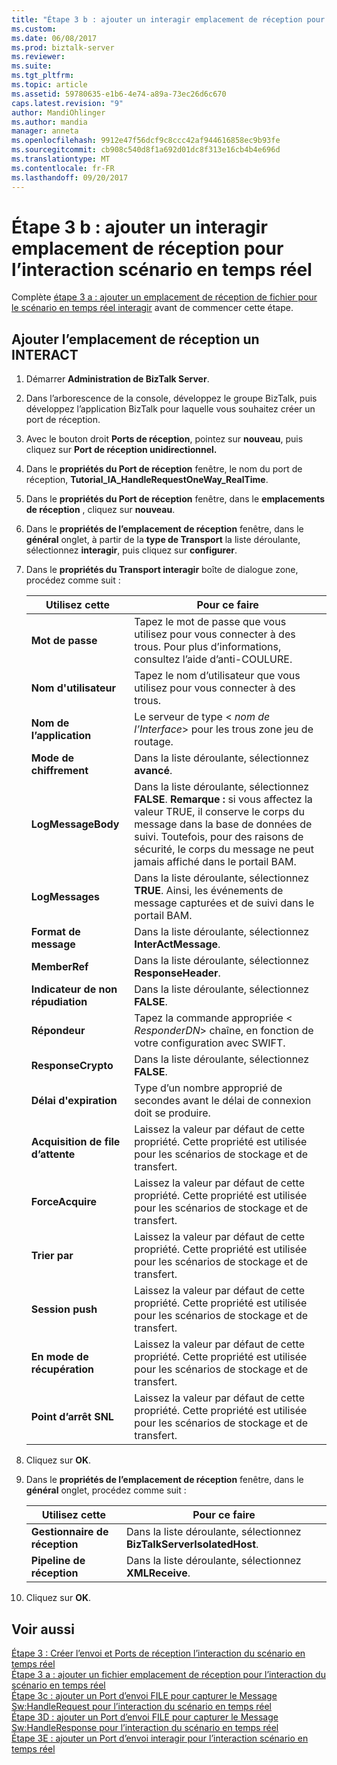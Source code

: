 ```yaml
---
title: "Étape 3 b : ajouter un interagir emplacement de réception pour le scénario en temps réel d’interagir | Documents Microsoft"
ms.custom: 
ms.date: 06/08/2017
ms.prod: biztalk-server
ms.reviewer: 
ms.suite: 
ms.tgt_pltfrm: 
ms.topic: article
ms.assetid: 59780635-e1b6-4e74-a89a-73ec26d6c670
caps.latest.revision: "9"
author: MandiOhlinger
ms.author: mandia
manager: anneta
ms.openlocfilehash: 9912e47f56dcf9c8ccc42af944616858ec9b93fe
ms.sourcegitcommit: cb908c540d8f1a692d01dc8f313e16cb4b4e696d
ms.translationtype: MT
ms.contentlocale: fr-FR
ms.lasthandoff: 09/20/2017
---
```

# <a name="step-3b-add-an-interact-receive-location-for-the-interact-real-time-scenario"></a>Étape 3 b : ajouter un interagir emplacement de réception pour l’interaction scénario en temps réel
Complète [étape 3 a : ajouter un emplacement de réception de fichier pour le scénario en temps réel interagir](../../adapters-and-accelerators/fileact-interact/step-3a-add-a-file-receive-location-for-the-interact-real-time-scenario.md) avant de commencer cette étape.
  
## <a name="add-an-interact-receive-location"></a>Ajouter l’emplacement de réception un INTERACT  
  
1.  Démarrer **Administration de BizTalk Server**.  
  
2.  Dans l’arborescence de la console, développez le groupe BizTalk, puis développez l’application BizTalk pour laquelle vous souhaitez créer un port de réception.  
  
3.  Avec le bouton droit **Ports de réception**, pointez sur **nouveau**, puis cliquez sur **Port de réception unidirectionnel.**  
  
4.  Dans le **propriétés du Port de réception** fenêtre, le nom du port de réception, **Tutorial_IA_HandleRequestOneWay_RealTime**.  
  
5.  Dans le **propriétés du Port de réception** fenêtre, dans le **emplacements de réception** , cliquez sur **nouveau**.  
  
6.  Dans le **propriétés de l’emplacement de réception** fenêtre, dans le **général** onglet, à partir de la **type de Transport** la liste déroulante, sélectionnez **interagir**, puis cliquez sur **configurer**.  
  
7.  Dans le **propriétés du Transport interagir** boîte de dialogue zone, procédez comme suit :  
  
    |**Utilisez cette**|**Pour ce faire**|  
    |------------------|--------------------|  
    |**Mot de passe**|Tapez le mot de passe que vous utilisez pour vous connecter à des trous. Pour plus d’informations, consultez l’aide d’anti-COULURE.|  
    |**Nom d'utilisateur**|Tapez le nom d’utilisateur que vous utilisez pour vous connecter à des trous.|  
    |**Nom de l’application**|Le serveur de type \< *nom de l’Interface*> pour les trous zone jeu de routage.|  
    |**Mode de chiffrement**|Dans la liste déroulante, sélectionnez **avancé**.|  
    |**LogMessageBody**|Dans la liste déroulante, sélectionnez **FALSE**. **Remarque :** si vous affectez la valeur TRUE, il conserve le corps du message dans la base de données de suivi. Toutefois, pour des raisons de sécurité, le corps du message ne peut jamais affiché dans le portail BAM.|  
    |**LogMessages**|Dans la liste déroulante, sélectionnez **TRUE**. Ainsi, les événements de message capturées et de suivi dans le portail BAM.|  
    |**Format de message**|Dans la liste déroulante, sélectionnez **InterActMessage**.|  
    |**MemberRef**|Dans la liste déroulante, sélectionnez **ResponseHeader**.|  
    |**Indicateur de non répudiation**|Dans la liste déroulante, sélectionnez **FALSE**.|  
    |**Répondeur**|Tapez la commande appropriée \< *ResponderDN*> chaîne, en fonction de votre configuration avec SWIFT.|  
    |**ResponseCrypto**|Dans la liste déroulante, sélectionnez **FALSE**.|  
    |**Délai d'expiration**|Type d’un nombre approprié de secondes avant le délai de connexion doit se produire.|  
    |**Acquisition de file d’attente**|Laissez la valeur par défaut de cette propriété. Cette propriété est utilisée pour les scénarios de stockage et de transfert.|  
    |**ForceAcquire**|Laissez la valeur par défaut de cette propriété. Cette propriété est utilisée pour les scénarios de stockage et de transfert.|  
    |**Trier par**|Laissez la valeur par défaut de cette propriété. Cette propriété est utilisée pour les scénarios de stockage et de transfert.|  
    |**Session push**|Laissez la valeur par défaut de cette propriété. Cette propriété est utilisée pour les scénarios de stockage et de transfert.|  
    |**En mode de récupération**|Laissez la valeur par défaut de cette propriété. Cette propriété est utilisée pour les scénarios de stockage et de transfert.|  
    |**Point d’arrêt SNL**|Laissez la valeur par défaut de cette propriété. Cette propriété est utilisée pour les scénarios de stockage et de transfert.|  
  
8.  Cliquez sur **OK**.  
  
9. Dans le **propriétés de l’emplacement de réception** fenêtre, dans le **général** onglet, procédez comme suit :  
  
    |**Utilisez cette**|**Pour ce faire**|  
    |------------------|--------------------|  
    |**Gestionnaire de réception**|Dans la liste déroulante, sélectionnez **BizTalkServerIsolatedHost**.|  
    |**Pipeline de réception**|Dans la liste déroulante, sélectionnez **XMLReceive**.|  
  
10. Cliquez sur **OK**.  
  
## <a name="see-also"></a>Voir aussi  
 [Étape 3 : Créer l’envoi et Ports de réception l’interaction du scénario en temps réel](../../adapters-and-accelerators/fileact-interact/step-3-create-send-and-receive-ports-for-the-interact-real-time-scenario.md)   
 [Étape 3 a : ajouter un fichier emplacement de réception pour l’interaction du scénario en temps réel](../../adapters-and-accelerators/fileact-interact/step-3a-add-a-file-receive-location-for-the-interact-real-time-scenario.md)   
 [Étape 3c : ajouter un Port d’envoi FILE pour capturer le Message Sw:HandleRequest pour l’interaction du scénario en temps réel](../../adapters-and-accelerators/fileact-interact/step-3c-add-file-send-port-to-get-sw-handlerequest-interact-real-time-scenario.md)   
 [Étape 3D : ajouter un Port d’envoi FILE pour capturer le Message Sw:HandleResponse pour l’interaction du scénario en temps réel](../../adapters-and-accelerators/fileact-interact/step-3d-add-file-send-port-to-get-sw-handleresponse-message-for-interact.md)   
 [Étape 3E : ajouter un Port d’envoi interagir pour l’interaction scénario en temps réel](../../adapters-and-accelerators/fileact-interact/step-3e-add-an-interact-send-port-for-the-interact-real-time-scenario.md)